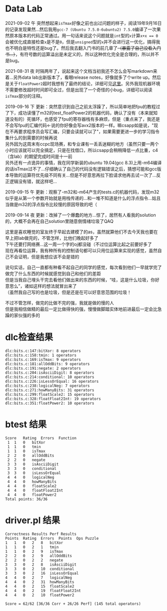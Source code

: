 # Data Lab

2021-09-02 午 突然想起来`isTmax`好像之前也出过问题的样子，阅读19年9月16日的记录发现果然...然后我用`gcc-7 (Ubuntu 7.5.0-6ubuntu2) 7.5.0`编译了一次果然原本版本的代码正常通过。用一句话来说这个问题就是`int`型的`x`计算`x+x == 0`会被优化成直接检查`x`是不是`0`，但是`unsigned`型的`x`并不会进行这一优化，搞得我也不明白是特性还是bug了。然后我去翻入门书的前几章了~~（暴露了自己没看入门书...）~~，有符号数的运算溢出是未定义的，所以这种优化完全是合理的，所以并不是bug。

2021-08-31 夜 时隔两年了，说起来这个文档当初我还不怎么会写markdown来着...另外data lab出新版本了，看眼release notes，好像就多了个write up。然后是关于`floatPower2`超时我想有了最终的结论，详细可见[这里](https://github.com/Amano-Sei/MyCSAPPsolution/issues/2)。另外我现机器环境不需要修改超时时间即可全过，但是出现了一个奇怪的小bug，详细可以阅读`isTmax`部分的注释。

2019-09-16 下 更新：突然意识到自己之前太浮躁了，所以简单地把fpu的教程过了下，成功读懂了m32的test\_floatPower2的机器代码，确认了没有（本来就知道没有的）死循环，也感受了fpu的寄存器栈有多麻烦，但是（重点来了，我还是不会写fpu的汇编代码←说的你好像会写avx2版本的一样。嘛csapp如是说，"现在不再要求程序员会写汇编，只要会读就可以了"，如果需要更进一步的学习指令集什么的到需要的时候再说  
另外因为这周末有ccpc现场赛，和专业课有一丢丢迷糊的地方（虽然只要一两个小时应该就可以完全搞定，只是在找借口，所以csapp会稍稍降低一点比重，c4（含lab）的期望完成时间是十一前  
另外还有一点诡异的事情，我在同学新装的ubuntu 19.04(gcc 8.3)上用-m64编译的话isTmax过不了...仔细确认了自己的代码没有逻辑错误之后，猜想可能和gcc版本导致的运算符优先级不同有关...但是不好意思再拉下脸请求他再去试一次了...反正逻辑没有错，就这样吧...  
  
2019-09-15 午 更新：观察了-m32和-m64产生的tests.c的机器代码，发现m32似乎是从第一个参数开始就是用栈传递的...和一堆不知道是什么的浮点指令...姑且当做是m32的浮点指令比较慢的原因导致的吧（  
  
2019-09-14 夜 更新：改掉了一个爆蠢的地方...惊了，居然有人看我的solution的，大概不会再在自己solution里随意倒情绪垃圾了QAQ  
  
这里是喜欢睡觉的室友终于早起去建模了的as，虽然就算他们不去今天我也要在早上把lab做完的，不管怎样，比他们晚起好多了  
下午还要打网络赛...这一周一个字的oj都没碰（不过位运算比起之前要好多了  
现在再看位运算，我有种所有的控制语句都可以只用位运算来实现的感觉，虽然自己不会证明，但是我想应该不会是错的  
  
说句实话，自己一直都有种看不起自己的同学的感觉，每次看到他们一早就学完了做完了什么东西的时候就感觉到自己和他们的差距  
但是当我自己埋头干完去看他们做出来的东西的时候，“哇，这是什么垃圾，你好意思么”，诸如这样的想法就冒出来了  
（虽然我自己写的也是垃圾，但是还是在可以好意思范围的垃圾！  
  
不过不管怎样，做完的比做不完的强，我就是做的慢的人  
但是我相信做精的最后一定比做得快的强，慢慢做脚踏实体地前进最后一定会比急躁的家伙强的多的  
  
# dlc检查结果
```
dlc:bits.c:147:bitXor: 8 operators  
dlc:bits.c:158:tmin: 1 operators  
dlc:bits.c:169:isTmax: 9 operators  
dlc:bits.c:181:allOddBits: 9 operators  
dlc:bits.c:191:negate: 2 operators  
dlc:bits.c:204:isAsciiDigit: 8 operators  
dlc:bits.c:214:conditional: 10 operators  
dlc:bits.c:226:isLessOrEqual: 16 operators  
dlc:bits.c:238:logicalNeg: 7 operators  
dlc:bits.c:271:howManyBits: 31 operators  
dlc:bits.c:299:floatScale2: 15 operators  
dlc:bits.c:328:floatFloat2Int: 19 operators  
dlc:bits.c:351:floatPower2: 10 operators  
```
   
# btest 结果
```
Score	Rating	Errors	Function  
 1	1	0	bitXor  
 1	1	0	tmin  
 1	1	0	isTmax  
 2	2	0	allOddBits  
 2	2	0	negate  
 3	3	0	isAsciiDigit  
 3	3	0	conditional  
 3	3	0	isLessOrEqual  
 4	4	0	logicalNeg  
 4	4	0	howManyBits  
 4	4	0	floatScale2  
 4	4	0	floatFloat2Int  
 4	4	0	floatPower2  
Total points: 36/36  
```

# driver.pl 结果
```
Correctness Results	Perf Results  
Points	Rating	Errors	Points	Ops	Puzzle  
1	1	0	2	8	bitXor  
1	1	0	2	1	tmin  
1	1	0	2	9	isTmax  
2	2	0	2	9	allOddBits  
2	2	0	2	2	negate  
3	3	0	2	8	isAsciiDigit  
3	3	0	2	10	conditional  
3	3	0	2	16	isLessOrEqual  
4	4	0	2	7	logicalNeg  
4	4	0	2	31	howManyBits  
4	4	0	2	15	floatScale2  
4	4	0	2	19	floatFloat2Int  
4	4	0	2	10	floatPower2  
  
Score = 62/62 [36/36 Corr + 26/26 Perf] (145 total operators)  
```

